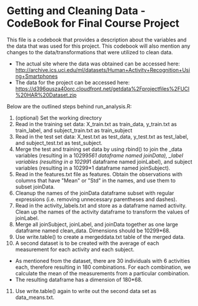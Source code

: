 Getting and Cleaning Data - CodeBook for Final Course Project
====================================================

This file is a codebook that provides a description about the variables and the data that was used for this project. 
This codebook will also mention any changes to the data/transformations that were utilized to clean data. 

* The actual site where the data was obtained can be accessed here: http://archive.ics.uci.edu/ml/datasets/Human+Activity+Recognition+Using+Smartphones
* The data for the project can be accessed here: https://d396qusza40orc.cloudfront.net/getdata%2Fprojectfiles%2FUCI%20HAR%20Dataset.zip 

Below are the outlined steps behind run_analysis.R: 
1. (optional) Set the working directory
2. Read in the training set data: X_train.txt as train_data, y_train.txt as train_label, and subject_train.txt as train_subject 
3. Read in the test set data: X_test.txt as test_data, y_test.txt as test_label, and subject_test.txt as test_subject. 
4. Merge the test and training set data by using rbind() to join the _data variables (resulting in a 10299*561 dataframe named joinData), _label variables (resulting in a 10299*1 dataframe named joinLabel), and subject variables (resulting in a 10299*1 dataframe named joinSubject). 
5. Read in the features.txt file as features. Obtain the observations with columns that have "Mean" or "Std" in the names, and use them to subset joinData.
6. Cleanup the names of the joinData dataframe subset with regular expressions (i.e. removing unnecessary parentheses and dashes). 
7. Read in the activity_labels.txt and store as a dataframe named activity. Clean up the names of the activity dataframe to transform the values of joinLabel. 
8. Merge all joinSubject, joinLabel, and joinData together as one large dataframe named clean_data. Dimensions should be 10299*68. 
9. Use write.table() to create a mergeddata.txt table of the merged data. 
10. A second dataset is to be created with the average of each measurement for each activity and each subject. 
* As mentioned from the dataset, there are 30 individuals with 6 activities each, therefore resulting in 180 combinations. For each combination, we calculate the mean of the measurements from a particular combination. 
* The resulting dataframe has a dimension of 180*68. 
11. Use write.table() again to write out the second data set as data_means.txt. 